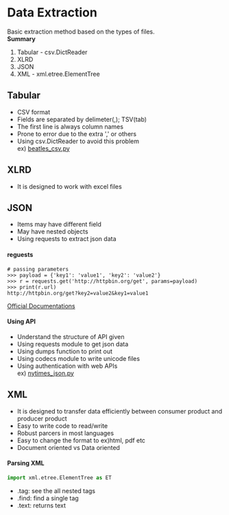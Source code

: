 Data Extraction
======
Basic extraction method based on the types of files.  
**Summary**
1. Tabular - csv.DictReader
2. XLRD
3. JSON 
4. XML - xml.etree.ElementTree

Tabular
------

- CSV format
- Fields are separated by delimeter(,); TSV(tab)
- The first line is always column names
- Prone to error due to the extra ',' or others
- Using csv.DictReader
to avoid this problem  
ex) [beatles_csv.py](https://github.com/yjhnnn/DataWrangling/DataExtraction/beatles_csv.py)

XLRD
------
- It is designed to work with excel files

JSON
------
- Items may have different field
- May have nested objects
- Using requests to extract json data

#### reguests
```angular2html
# passing parameters
>>> payload = {'key1': 'value1', 'key2': 'value2'}
>>> r = requests.get('http://httpbin.org/get', params=payload)
>>> print(r.url)
http://httpbin.org/get?key2=value2&key1=value1
```  
[Official Documentations](http://docs.python-requests.org/en/master/user/quickstart/#make-a-request)

#### Using API
   - Understand the structure of API given
   - Using requests module to get json data  
   - Using dumps function to print out 
   - Using codecs module to write unicode files
   - Using authentication with web APIs  
   ex) [nytimes_json.py](https://github.com/yjhnnn/DataWrangling/DataExtraction/nytimes_json.py)

XML
------
- It is designed to transfer data efficiently between
consumer product and producer product
- Easy to write code to read/write
- Robust parcers in most languages
- Easy to change the format to ex)html, pdf etc
- Document oriented vs Data oriented

#### Parsing XML
```python
import xml.etree.ElementTree as ET
```
- .tag: see the all nested tags
- .find: find a single tag
- .text: returns text